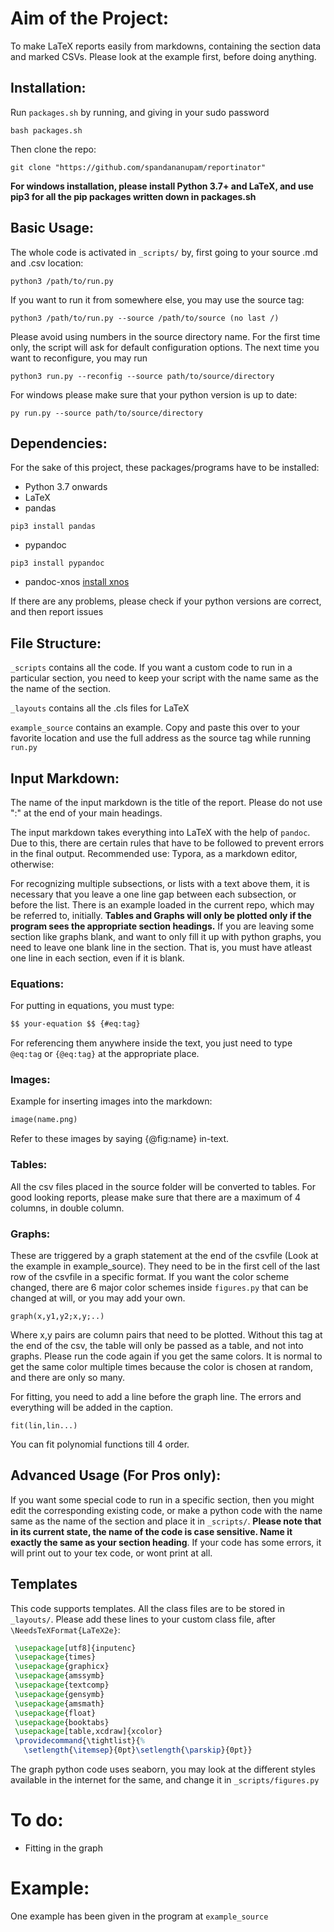 # Aim of the Project:
To make LaTeX reports easily from markdowns, containing the section data and marked CSVs. Please look at the example first, before doing anything.

## Installation:
Run `packages.sh` by running, and giving in your sudo password
```shell
bash packages.sh
```
Then clone the repo:
```shell
git clone "https://github.com/spandananupam/reportinator"
```
**For windows installation, please install Python 3.7+ and LaTeX, and use pip3 for all the pip packages written down in packages.sh**

## Basic Usage:
The whole code is activated in `_scripts/` by, first going to your source .md and .csv location:
```shell
python3 /path/to/run.py
```
If you want to run it from somewhere else, you may use the source tag:
```shell
python3 /path/to/run.py --source /path/to/source (no last /)
```
Please avoid using numbers in the source directory name.
For the first time only, the script will ask for default configuration options. The next time you want to reconfigure, you may run
```shell
python3 run.py --reconfig --source path/to/source/directory
```

For windows please make sure that your python version is up to date:
```shell
py run.py --source path/to/source/directory
```

## Dependencies:
For the sake of this project, these packages/programs have to be installed:
* Python 3.7 onwards
* LaTeX
* pandas
```shell
pip3 install pandas
```
* pypandoc
```shell
pip3 install pypandoc
```
* pandoc-xnos [install xnos](https://github.com/tomduck/pandoc-xnos/#Installation)

If there are any problems, please check if your python versions are correct, and then report issues

## File Structure:

`_scripts` contains all the code. If you want a custom code to run in a particular section, you need to keep your script with the name same as the the name of the section.

`_layouts` contains all the .cls files for LaTeX

`example_source` contains an example. Copy and paste this over to your favorite location and use the full address as the source tag while running `run.py`

## Input Markdown:
The name of the input markdown is the title of the report. Please do not use ":" at the end of your main headings.

The input markdown takes everything into LaTeX with the help of `pandoc`. Due to this, there are certain rules that have to be followed to prevent errors in the final output.
Recommended use: Typora, as a markdown editor, otherwise:

For recognizing multiple subsections, or lists with a text above them, it is necessary that you leave a one line gap between each subsection, or before the list. There is an example loaded in the current repo, which may be referred to, initially.
**Tables and Graphs will only be plotted only if the program sees the appropriate section headings.** If you are leaving some section like graphs blank, and want to only fill it up with python graphs, you need to leave one blank line in the section. That is, you must have atleast one line in each section, even if it is blank.

### Equations:
For putting in equations, you must type:
```markdown
$$ your-equation $$ {#eq:tag}
```
For referencing them anywhere inside the text, you just need to type `@eq:tag` or `{@eq:tag}` at the appropriate place.

### Images:
Example for inserting images into the markdown:
```markdown
image(name.png)
```
Refer to these images by saying {@fig:name} in-text.

### Tables:
All the csv files placed in the source folder will be converted to tables. For good looking reports, please make sure that there are a maximum of 4 columns, in double column.

### Graphs:
These are triggered by a graph statement at the end of the csvfile (Look at the example in example_source). They need to be in the first cell of the last row of the csvfile in a specific format. If you want the color scheme changed, there are 6 major color schemes inside `figures.py` that can be changed at will, or you may add your own.
```
graph(x,y1,y2;x,y;..)
```
Where x,y pairs are column pairs that need to be plotted. Without this tag at the end of the csv, the table will only be passed as a table, and not into graphs. Please run the code again if you get the same colors. It is normal to get the same color multiple times because the color is chosen at random, and there are only so many.

For fitting, you need to add a line before the graph line. The errors and everything will be added in the caption.
```
fit(lin,lin...)
```
You can fit polynomial functions till 4 order.

## Advanced Usage (For Pros only):
If you want some special code to run in a specific section, then you might edit the corresponding existing code, or make a python code with the name same as the name of the section and place it in `_scripts/`. **Please note that in its current state, the name of the code is case sensitive. Name it exactly the same as your section heading**. If your code has some errors, it will print out to your tex code, or wont print at all.

## Templates
This code supports templates. All the class files are to be stored in `_layouts/`. Please add these lines to your custom class file, after `\NeedsTeXFormat{LaTeX2e}`:
```latex
 \usepackage[utf8]{inputenc}
 \usepackage{times}
 \usepackage{graphicx}
 \usepackage{amssymb}
 \usepackage{textcomp}
 \usepackage{gensymb}
 \usepackage{amsmath}
 \usepackage{float}
 \usepackage{booktabs}
 \usepackage[table,xcdraw]{xcolor}
 \providecommand{\tightlist}{%
   \setlength{\itemsep}{0pt}\setlength{\parskip}{0pt}}
```
The graph python code uses seaborn, you may look at the different styles available in the internet for the same, and change it in `_scripts/figures.py`

# To do:
* Fitting in the graph

# Example:
One example has been given in the program at `example_source`
